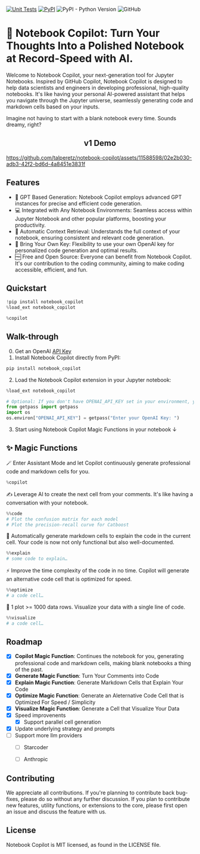 [![Unit Tests](https://img.shields.io/github/actions/workflow/status/talperetz/notebook-copilot/copilot-test.yml?label=tests)](https://github.com/talperetz/notebook-copilot/actions/workflows/copilot-test.yml)
[![PyPI](https://img.shields.io/pypi/v/notebook_copilot?color=green)](https://pypi.org/project/notebook-copilot/)
![PyPI - Python Version](https://img.shields.io/pypi/pyversions/notebook_copilot?color=green)
![GitHub](https://img.shields.io/github/license/talperetz/notebook-copilot)



# 🚀 Notebook Copilot: Turn Your Thoughts Into a Polished Notebook at Record-Speed with AI.

Welcome to Notebook Copilot, your next-generation tool for Jupyter Notebooks. Inspired by GitHub Copilot, Notebook
Copilot is designed to help data scientists and engineers in developing professional, high-quality notebooks. It's like
having your personal AI-powered assistant that helps you navigate through the Jupyter universe, seamlessly
generating code and markdown cells based on your inputs.

Imagine not having to start with a blank notebook every time. Sounds dreamy, right?

<h2 align="center"> v1 Demo </h2>


https://github.com/talperetz/notebook-copilot/assets/11588598/02e2b030-adb3-42f2-bd6d-4a8451e3831f


## Features

- 🚀 GPT Based Generation: Notebook Copilot employs advanced GPT instances for precise and efficient code generation.
- 💻 Integrated with Any Notebook Environments: Seamless access within Jupyter Notebook and other popular platforms, boosting your productivity.
- 🧩 Automatic Context Retrieval: Understands the full context of your notebook, ensuring consistent and relevant code generation.
- 🔑 Bring Your Own Key: Flexibility to use your own OpenAI key for personalized code generation and optimal results.
- 🆓 Free and Open Source: Everyone can benefit from Notebook Copilot. It's our contribution to the coding community, aiming to make coding accessible, efficient, and fun.

## Quickstart
```python
!pip install notebook_copilot
%load_ext notebook_copilot
```
```python
%copilot
```



## Walk-through
0. Get an OpenAI [API Key](https://platform.openai.com/account/api-keys)
1. Install Notebook Copilot directly from PyPI:

```bash
pip install notebook_copilot
```

2. Load the Notebook Copilot extension in your Jupyter notebook:

```python
%load_ext notebook_copilot

# Optional: If you don't have OPENAI_API_KEY set in your environment, you can set it here
from getpass import getpass
import os
os.environ["OPENAI_API_KEY"] = getpass("Enter your OpenAI Key: ")
```

3. Start using Notebook Copilot Magic Functions in your notebook ↓


## ✨ Magic Functions

🪄 Enter Assistant Mode and let Copilot continuously generate professional code and markdown cells for you.
```python
%copilot
```

✍️ Leverage AI to create the next cell from your comments. It's like having a conversation with your notebook.

```python
%%code 
# Plot the confusion matrix for each model
# Plot the precision-recall curve for Catboost
```

📘 Automatically generate markdown cells to explain the code in the current cell. Your code is now not only functional but also well-documented.
```python
%%explain
# some code to explain…
```

⚡ Improve the time complexity of the code in no time. Copilot will generate an alternative code cell that is optimized for speed.
```python
%%optimize
# a code cell…
```

🎨 1 plot >= 1000 data rows. Visualize your data with a single line of code.
```python
%%visualize
# a code cell…
```

## Roadmap

- [x] **Copilot Magic Function**: Continues the notebook for you, generating professional code and markdown cells, making
  blank notebooks a thing of the past.
- [x] **Generate Magic Function**: Turn Your Comments into Code
- [x] **Explain Magic Function**: Generate Markdown Cells that Explain Your Code
- [x] **Optimize Magic Function**: Generate an Aleternative Code Cell that is Optimized For Speed / Simplicity
- [x] **Visualize Magic Function**: Generate a Cell that Visualize Your Data
- [x] Speed improvenents
  - [x] Support parallel cell generation
- [x] Update underlying strategy and prompts
- [ ] Support more llm providers
  - [ ] Starcoder
  - [ ] Anthropic
    

## Contributing
We appreciate all contributions. If you're planning to contribute back bug-fixes, please do so without any further discussion. If you plan to contribute new features, utility functions, or extensions to the core, please first open an issue and discuss the feature with us.

## License
Notebook Copilot is MIT licensed, as found in the LICENSE file.
